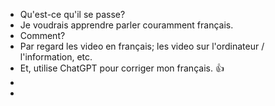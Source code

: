 - Qu'est-ce qu'il se passe?
- Je voudrais apprendre parler couramment français.
- Comment?
- Par regard les video en français; les video sur l'ordinateur / l'information, etc.
- Et, utilise ChatGPT pour corriger mon français. 👍
-
-